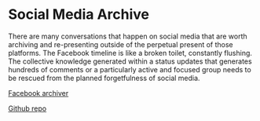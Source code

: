 Social Media Archive
====================

There are many conversations that happen on social media that are worth archiving and re-presenting outside of the perpetual present of those platforms. The Facebook timeline is like a broken toilet, constantly flushing. The collective knowledge generated within a status updates that generates hundreds of comments or a particularly active and focused group needs to be rescued from the planned forgetfulness of social media.

[Facebook archiver](http://sma.aaaaarg.org/fb)

[Github repo](https://github.com/sdockray/sma)

